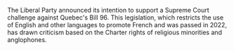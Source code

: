 The Liberal Party announced its intention to support a Supreme Court challenge against Quebec's Bill 96. This legislation, which restricts the use of English and other languages to promote French and was passed in 2022, has drawn criticism based on the Charter rights of religious minorities and anglophones.
